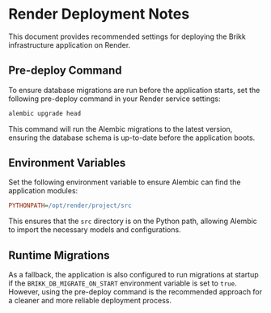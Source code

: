 # Render Deployment Notes

This document provides recommended settings for deploying the Brikk infrastructure application on Render.

## Pre-deploy Command

To ensure database migrations are run before the application starts, set the following pre-deploy command
in your Render service settings:

```bash
alembic upgrade head
```

This command will run the Alembic migrations to the latest version, ensuring the database schema is
up-to-date before the application boots.

## Environment Variables

Set the following environment variable to ensure Alembic can find the application modules:

```ini
PYTHONPATH=/opt/render/project/src
```

This ensures that the `src` directory is on the Python path, allowing Alembic to import the necessary
models and configurations.

## Runtime Migrations

As a fallback, the application is also configured to run migrations at startup if the
`BRIKK_DB_MIGRATE_ON_START` environment variable is set to `true`. However, using the pre-deploy command
is the recommended approach for a cleaner and more reliable deployment process.
